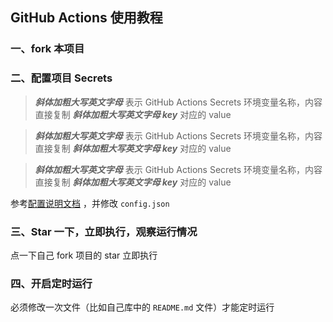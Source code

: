 ## GitHub Actions 使用教程

### 一、fork 本项目

### 二、配置项目 Secrets 

> _**斜体加粗大写英文字母**_ 表示 GitHub Actions Secrets 环境变量名称，内容直接复制 _**斜体加粗大写英文字母 key**_  对应的 value

> _**斜体加粗大写英文字母**_ 表示 GitHub Actions Secrets 环境变量名称，内容直接复制 _**斜体加粗大写英文字母 key**_  对应的 value

> _**斜体加粗大写英文字母**_ 表示 GitHub Actions Secrets 环境变量名称，内容直接复制 _**斜体加粗大写英文字母 key**_  对应的 value

参考[配置说明文档](./settings.md) ，并修改 `config.json`

### 三、Star 一下，立即执行，观察运行情况

点一下自己 fork 项目的 star 立即执行

### 四、开启定时运行

必须修改一次文件（比如自己库中的 `README.md` 文件）才能定时运行